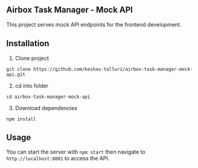 ## Airbox Task Manager - Mock API

This project serves mock API endpoints for the frontend development.

## Installation

1. Clone project

```
git clone https://github.com/keshav-talluri/airbox-task-manager-mock-api.git
```

2. cd into folder

```
cd airbox-task-manager-mock-api
```

3. Download dependencies

```
npm install
```

## Usage

You can start the server with `npm start` then navigate to `http://localhost:8001` to access the API.
